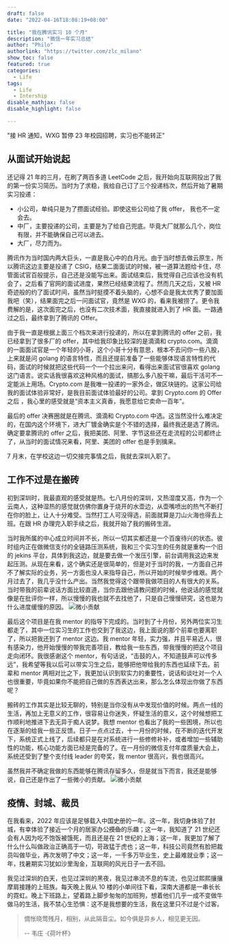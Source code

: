 ```yaml
---
draft: false
date: "2022-04-16T18:08:19+08:00"

title: "我在腾讯实习 10 个月"
description: "微信一年实习总结"
author: "Philo"
authorlink: "https://twitter.com/zlc_milano"
show_toc: false
featured: true
categories:
  - Life
tags:
  - Life
  - Intership
disable_mathjax: false
disable_highlight: false

---
```


"接 HR 通知，WXG 暂停 23 年校园招聘，实习也不能转正"

## 从面试开始说起

还记得 21 年的三月，在刷了两百多道 LeetCode 之后，我开始向互联网投出了我的第一份实习简历。当时为了求稳，我给自己订了三个投递档次，然后开始了暑期实习投递：
- 小公司，单纯只是为了攒面试经验。即使这些公司给了我 offer， 我也不一定会去。
- 中厂，主要投递的公司，主要是为了给自己兜底。毕竟大厂就那么几个，岗位有限，并不能确保自己可以进去。
- 大厂，尽力而为。

腾讯作为当时国内两大巨头，一直是我心中的白月光。由于当时想去做云原生，所以腾讯这边主要是投递了 CSIG，结果二面面试的时候，被一道算法题给卡住，尽管面试官百般提示，自己还是没能写出来。面试结束后，我觉得自己应该也没有机会了，之后看了官网的面试进度，果然已经结束流程了。然而几天之后，又被 HR 奇迹般的约了面试时间，虽然当时挺摸不着头脑的，心想不会是我太优秀了要加面我吧（笑），结果面完之后一问面试官，竟然是 WXG 的，看来我被捞了。更令我费解的是，这次面完之后，也没有二次技术面，我直接就进入到了 HR 面。一路通过之后，最终拿到了腾讯的 Offer。

由于我一直是根据上面三个档次来进行投递的，所以在拿到腾讯的 offer 之前，我已经拿到了很多厂的 offer，其中给我印象比较深的是滴滴和 crypto.com。滴滴的一面面试官是一个年轻的小哥，这个小哥十分有意思，根本不去问你一些八股，上来就是问 golang 的语言特性，而且还提前准备了一些能够体现语言特性的代码，面试的时候就把这些代码一个一个拉出来问，看得出来面试官很喜欢 golang 这门语言。说实话我很喜欢这种风格的面试，搞那么多八股干嘛，最后干活可不一定能派上用场。Crypto.com 是我唯一投递的一家外企，做区块链的。这家公司给我的面试体验非常好，是我目前面试体验最好的公司。拿到 Crypto.com 的 Offer 之后 ，我心里的感受就是“资本主义真香，我愿意给它卖命一百年”。

最后的 offer 决赛圈就是在腾讯、滴滴和 Crypto.com 中选。这当然没什么难决定的，在国内这个环境下，进大厂镀金确实是个不错的选择，最终我还是选了腾讯。确定要拿腾讯的 offer 之后，我把美团、阿里、字节这些还在走流程的公司都终止了，从当时的面试情况来看，阿里、美团的 offer 也是手到擒来。

7 月末，在学校这边一切交接完事情之后，我就去深圳入职了。


## 工作不过是在搬砖

初到深圳时，我最直观的感受就是热。七八月份的深圳，又热湿度又高，作为一个云南人，这种湿热的感觉就仿佛你置身于烧开的水壶边，从壶嘴喷出的热气不断打在你的脸上，让人十分难受。当然打工人可没得选，前面就算是刀山火海也得去上班。在跟 HR 办理完入职手续之后，我就开始了我的搬砖生涯。

当时我所属的中心成立时间并不长，所以一切其实都还是一个百废待兴的状态。彼时组内正在做微信支付的全链路压测系统，我和三个实习生的任务就是重构一个旧的 jekins 平台，具体到我这边，就是要去做一个发压引擎，前台调用我这边来发起压测。从现在来看，这个确实还是很简单的，但是对于当时的我，一方面自己并不了解实际的业务，另一方面也没人来指导自己，所以开始的时候举步维艰。两个月过去了，我几乎没什么产出。当然我觉得这个跟带我做项目的人有很大的关系。当时带我的前辈说话方面比较直道，当你去跟他请教问题的时候，他说话的感觉就像是在批评你一样，所以慢慢的我也就不去找他了，只是自己慢慢研究，这也是为什么进度缓慢的原因。
![微小贡献](https://blog.lightsinger.top/images/2022/我在腾讯实习%2010%20个月-02.jpg)

最后这个项目是在我 mentor 的指导下完成的。当时到了十月份，另外两位实习生都走了，其中一位实习生的工作也交到了我这边，我上面说的那个前辈也要离职了，所以把我还到了 mentor 这边。我 mentor 年轻，实力强，并且平易近人，很有感染力，他开始慢慢的带我完善项目，教给我一些东西，带我慢慢的把这个项目走向闭环。我很感谢这个 mentor，有句话说，“击鼓的人，不知道鼓声可以传多远”，我希望等我以后可以带实习生之后，能够把他带给我的东西也延续下去。前辈和 mentor 两相对比之下，我更加认识到软实力的重要性，说话和谈吐对一个人也很重要，毕竟如果你不能把自己做的东西表达出来，那么怎么体现出你做了东西呢？

搬砖的工作其实是比较无聊的，特别是当你没有从中发现价值的时候。两点一线的生活，再加上无意义的工作，很容易让你迷失，怀疑生活的意义，这个时候想把工作顺利地推进下去无异于痴人说梦。我想 mentor 也看出了我的一些困境，所以也在逐渐的给我一些正反馈。日子一点点过去，十一月份的时候，在不断的迭代开发下，系统正式上线了，后续都只是在对系统进行一些修修补补，或者增加一些辅助性的功能，核心功能方面已经是完备的了。在一月份的微信支付年度质量大会上，系统还受到了整个支付线 leader 的夸奖，我 mentor 很高兴，我也很高兴。

虽然我并不确定我做的东西能够在腾讯存留多久，但是就当下而言，我还是能够说，自己还是作出了一些微小的贡献。
![微小贡献](https://blog.lightsinger.top/images/2022/我在腾讯实习%2010%20个月-01.jpg)

## 疫情、封城、裁员

在我看来，2022 年应该是足够载入中国史册的一年。这一年，我切身体验了封城，有幸体验了接近一个月的居家办公~~摸鱼~~的乐趣；这一年，我知道了 21 世纪还会有人因为吃不饱饭被饿死，而且还是在 21 世纪的上海；这一年，我更加了解了什么什么叫做政治正确高于一切，苛政猛于虎也；这一年，科技公司竟然有脸把裁员叫做毕业，再次发明了中文；这一年，一千多万毕业生，史上最难就业季；这一年，找暑期实习犹如沙里淘金，互联网的风光日子一去不回。

我见过深圳的白天，也见过深圳的黑夜，我见过串流不息的车流，也见过熙熙攘攘摩肩接踵的上班族。每天晚上我从 10 楼的小单间往下看，深南大道都是一串长长的霓虹。晚上下班路上，望着路上脚步匆匆的加班狗，想着他们几乎一成不变做牛做马的生活，我不禁心生恐惧：这不是我想要的生活，我在这里只不过是个过客。

> 惆怅晓莺残月，相别，从此隔音尘。如今俱是异乡人，相见更无因。      
>
> 
>
>    -- 韦庄 ·《荷叶杯》


















